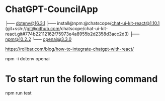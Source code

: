 # ChatGPT-CouncilApp

├── dotenv@16.3.1
├── install@npm:@chatscope/chat-ui-kit-react@1.10.1 (git+ssh://git@github.com/chatscope/chat-ui-kit-react.git#774b22112162f75973e4a8955b2d2358d3acc2d3)
├── npm@10.2.2
└── openai@3.3.0

https://rollbar.com/blog/how-to-integrate-chatgpt-with-react/

npm -i dotenv openai

# To start run the following command

npm run test